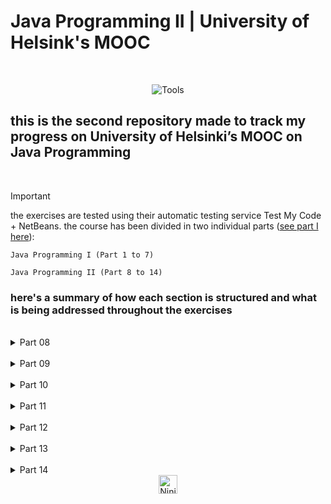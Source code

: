 # Java Programming II | University of Helsink's MOOC

<br>

<div align="center">

 ![Tools](https://skillicons.dev/icons?i=java,github)

</div>

## this is the second repository made to track my progress on University of Helsinki’s MOOC on Java Programming

<br>

> [!IMPORTANT]
> the exercises are tested using their automatic testing service Test My Code + NetBeans. the course has been divided in two individual parts ([see part I here](https://github.com/LauriESB/java-programming-mooc-I)):

```
Java Programming I (Part 1 to 7)   

Java Programming II (Part 8 to 14) 
```






### here's a summary of how each section is structured and what is being addressed throughout the exercises

<br>

<details>
  <summary align="left">Part 08</summary>
  <br>

	1. Short recap
	2. Hash Map
	3. Similarity of objects
	4. Grouping data using hash maps
	5. Fast data fetching and grouping information

	total: theory + 15 exercises;

</details>
<br>

<details>
  <summary align="left">Part 09</summary>
  <br>

	1. Class inheritance
	2. Interfaces
	3. Object polymorphism
	4. Summary

	total: theory + 12 exercises;

</details>
<br>

<details>
  <summary align="left">Part 10</summary>
  <br>

	1. Discovering errors
	2. Lists
	3. Arrays
	4. Using strings
	5. Summary

	total: theory + 17 exercises;

</details>
<br>

<details>
  <summary align="left">Part 11</summary>
  <br>

	1. Class diagrams
	2. Packages
	3. Exceptions
	4. Processing files
	5. Conclusion

	total: theory + 13 exercises;

</details>
<br>

<details>
  <summary align="left">Part 12</summary>
  <br>

	1. Type parameters
	2. ArrayList and hash table
	3. Randomness
	4. Multidimensional data
	5. Summary

	total: theory + 12 exercises;

</details>
<br>

<details>
  <summary align="left">Part 13</summary>
  <br>

	1. Graphical user interfaces
	2. UI components and their layout
	3. Event handling
	4. Application's launch parameters
	5. Multiple views
	6. Summary

	total: theory + 13 exercises;

</details>
<br>

<details>
  <summary align="left">Part 14</summary>
  <br>

	1. Data visualization
	2. Multimedia in programs
	3. Larger application: Asteroids
	4. Maven and third-party libraries
	5. Conclusion

	total: theory + 14 exercises;

</details>

<div align="center">
	<img align="center" src="https://em-content.zobj.net/source/microsoft/309/ninja-cat_1f431-200d-1f464.png" alt="Ninja Cat" width="30" height="auto">
</div>

